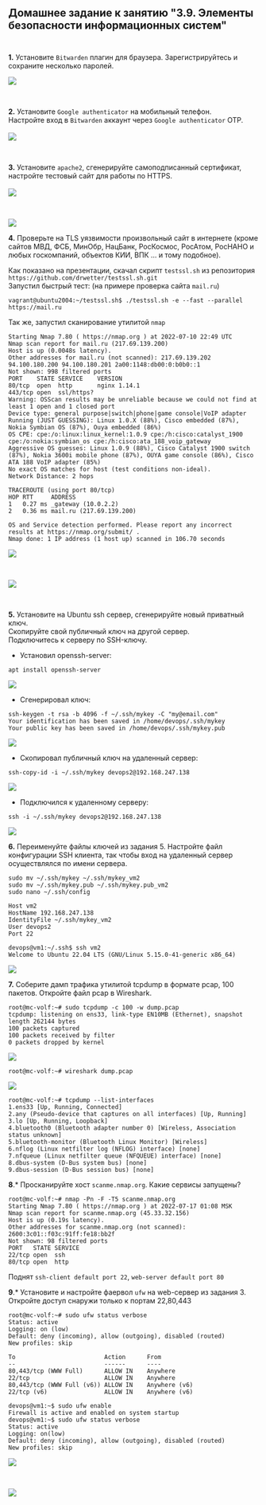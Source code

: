 ##         Домашнее задание к занятию "3.9. Элементы безопасности информационных систем" <br/> <br/>


**1.** Установите `Bitwarden` плагин для браузера. Зарегистрируйтесь и сохраните несколько паролей. <br/>

![](Bitwarden.png)

<br/>

**2.** Установите `Google authenticator` на мобильный телефон. <br/>  Настройте вход в `Bitwarden` аккаунт через `Google authenticator` OTP. <br/><br/>
![](Google.png)

<br/>

**3.** Установите `apache2`, сгенерируйте самоподписанный сертификат, настройте тестовый сайт для работы по HTTPS. <br/> <br/>
![](sert.png)

<br/>

![](https.png)
<br/>

**4.** Проверьте на TLS уязвимости произвольный сайт в интернете (кроме сайтов МВД, ФСБ, МинОбр, НацБанк, РосКосмос, РосАтом, РосНАНО и любых госкомпаний, объектов КИИ, ВПК ... и тому подобное).<br/>

Как показано на презентации, скачал скрипт `testssl.sh` из репозитория `https://github.com/drwetter/testssl.sh.git` <br/>
Запустил быстрый тест: (на примере проверка сайта `mail.ru`) <br/>

```shell
vagrant@ubuntu2004:~/testssl.sh$ ./testssl.sh -e --fast --parallel https://mail.ru 
```

Так же, запустил сканирование утилитой `nmap`

```shell
Starting Nmap 7.80 ( https://nmap.org ) at 2022-07-10 22:49 UTC
Nmap scan report for mail.ru (217.69.139.200)
Host is up (0.0048s latency).
Other addresses for mail.ru (not scanned): 217.69.139.202 94.100.180.200 94.100.180.201 2a00:1148:db00:0:b0b0::1
Not shown: 998 filtered ports
PORT    STATE SERVICE    VERSION
80/tcp  open  http       nginx 1.14.1
443/tcp open  ssl/https?
Warning: OSScan results may be unreliable because we could not find at least 1 open and 1 closed port
Device type: general purpose|switch|phone|game console|VoIP adapter
Running (JUST GUESSING): Linux 1.0.X (88%), Cisco embedded (87%), Nokia Symbian OS (87%), Ouya embedded (86%)
OS CPE: cpe:/o:linux:linux_kernel:1.0.9 cpe:/h:cisco:catalyst_1900 cpe:/o:nokia:symbian_os cpe:/h:cisco:ata_188_voip_gateway
Aggressive OS guesses: Linux 1.0.9 (88%), Cisco Catalyst 1900 switch (87%), Nokia 3600i mobile phone (87%), OUYA game console (86%), Cisco ATA 188 VoIP adapter (85%)
No exact OS matches for host (test conditions non-ideal).
Network Distance: 2 hops

TRACEROUTE (using port 80/tcp)
HOP RTT     ADDRESS
1   0.27 ms _gateway (10.0.2.2)
2   0.36 ms mail.ru (217.69.139.200)

OS and Service detection performed. Please report any incorrect results at https://nmap.org/submit/ .
Nmap done: 1 IP address (1 host up) scanned in 106.70 seconds
```
![](testssl.sh.png)

<br/>

![](nmap.png)

<br/>

**5.** Установите на Ubuntu ssh сервер, сгенерируйте новый приватный ключ. <br/> Скопируйте свой публичный ключ на другой сервер. <br/> Подключитесь к серверу по SSH-ключу. <br/>

- Установил openssh-server: <br/>
```shell
apt install openssh-server
```
![](sshdevops2.png)

- Сгенерировал ключ:
```shell
ssh-keygen -t rsa -b 4096 -f ~/.ssh/mykey -C "my@email.com"
Your identification has been saved in /home/devops/.ssh/mykey
Your public key has been saved in /home/devops/.ssh/mykey.pub
```
![](keygen.png)
- Скопировал публичный ключ на удаленный сервер: <br/>
```shell
ssh-copy-id -i ~/.ssh/mykey devops2@192.168.247.138
```
![](copy_sert.png)

- Подключился к удаленному серверу: <br/>
```shell
ssh -i ~/.ssh/mykey devops2@192.168.247.138
```
![](connect.png)

**6.** Переименуйте файлы ключей из задания 5. Настройте файл конфигурации SSH клиента, так чтобы вход на удаленный сервер осуществлялся по имени сервера. <br/>
```shell
sudo mv ~/.ssh/mykey ~/.ssh/mykey_vm2
sudo mv ~/.ssh/mykey.pub ~/.ssh/mykey.pub_vm2
sudo nano ~/.ssh/config

Host vm2
HostName 192.168.247.138
IdentityFile ~/.ssh/mykey_vm2
User devops2
Port 22

devops@vm1:~/.ssh$ ssh vm2
Welcome to Ubuntu 22.04 LTS (GNU/Linux 5.15.0-41-generic x86_64)
```

![](vm2.png)

**7.** Соберите дамп трафика утилитой tcpdump в формате pcap, 100 пакетов. Откройте файл pcap в Wireshark. <br/>
```shell
root@mc-volf:~# sudo tcpdump -c 100 -w dump.pcap
tcpdump: listening on ens33, link-type EN10MB (Ethernet), snapshot length 262144 bytes
100 packets captured
100 packets received by filter
0 packets dropped by kernel
```
![](tcpdump.png)
```shell
root@mc-volf:~# wireshark dump.pcap
```
![](wireshark.png)
```shell
root@mc-volf:~# tcpdump --list-interfaces
1.ens33 [Up, Running, Connected]
2.any (Pseudo-device that captures on all interfaces) [Up, Running]
3.lo [Up, Running, Loopback]
4.bluetooth0 (Bluetooth adapter number 0) [Wireless, Association status unknown]
5.bluetooth-monitor (Bluetooth Linux Monitor) [Wireless]
6.nflog (Linux netfilter log (NFLOG) interface) [none]
7.nfqueue (Linux netfilter queue (NFQUEUE) interface) [none]
8.dbus-system (D-Bus system bus) [none]
9.dbus-session (D-Bus session bus) [none]
```
**8**.* Просканируйте хост `scanme.nmap.org`. Какие сервисы запущены? <br/>
```shell
root@mc-volf:~# nmap -Pn -F -T5 scanme.nmap.org 
Starting Nmap 7.80 ( https://nmap.org ) at 2022-07-17 01:08 MSK
Nmap scan report for scanme.nmap.org (45.33.32.156)
Host is up (0.19s latency).
Other addresses for scanme.nmap.org (not scanned): 2600:3c01::f03c:91ff:fe18:bb2f
Not shown: 98 filtered ports
PORT   STATE SERVICE
22/tcp open  ssh
80/tcp open  http
```
Поднят `ssh-client default port 22`, `web-server default port 80` <br/>

**9**.* Установите и настройте фаервол `ufw` на web-сервер из задания 3. Откройте доступ снаружи только к портам 22,80,443 <br/>
```shell
root@mc-volf:~# sudo ufw status verbose
Status: active
Logging: on (low)
Default: deny (incoming), allow (outgoing), disabled (routed)
New profiles: skip

To                         Action      From
--                         ------      ----
80,443/tcp (WWW Full)      ALLOW IN    Anywhere                  
22/tcp                     ALLOW IN    Anywhere                  
80,443/tcp (WWW Full (v6)) ALLOW IN    Anywhere (v6)             
22/tcp (v6)                ALLOW IN    Anywhere (v6)

devops@vm1:~$ sudo ufw enable
Firewall is active and enabled on system startup
devops@vm1:~$ sudo ufw status verbose
Status: active
Logging: on(low)
Default: deny (incoming), allow (outgoing), disabled (routed)
New profiles: skip
```
![](ugw.png)

<br/>

![](final.png)
